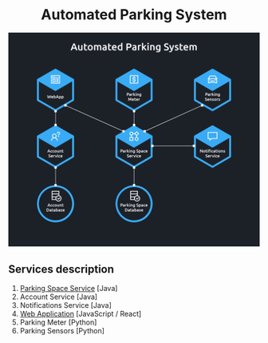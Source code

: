 <h1 align="center">Automated Parking System</h1>

<p align="center"> 
    <img width="600" src="./docs/services.png" alt="Services Diagram">
</p>

## Services description

1. [Parking Space Service](./01_parking_space_service/) [Java]
2. Account Service [Java]
3. Notifications Service [Java]
4. [Web Application](./04_web_application/) [JavaScript / React]
5. Parking Meter [Python]
6. Parking Sensors [Python]

